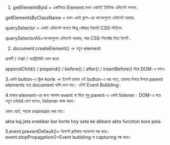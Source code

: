 
1. getElemelntByid = একটিমাত্র Element.যখন একটাই ইউনিক এলিমেন্ট লাগবে.

getElementsByClassName = যখন একই ক্লাস-এর অনেকগুলো এলিমেন্ট দরকার.

querySelector = একটা এলিমেন্ট লাগবে কিন্তু খোঁজার নিয়মটা CSS-স্টাইলে.

querySelectorAll=অনেকগুলো এলিমেন্ট দরকার, আর CSS-সিলেক্টর দিয়ে টার্গেট .



2. document.createElement() → নতুন element 

প্রপার্টি / টেক্সট / অ্যাট্রিবিউট যোগ করো

appendChild() / prepend() / before() / after() / insertBefore() দিয়ে DOM-এ বসাও

3.একটা button-এ ক্লিক korle → ইভেন্ট প্রথমে ওই button-এ ধরা পড়ে, তারপর উপরে উপরে parent elements হয়ে document অব্দি চলে যায়।
এটাই Event Bubbling।


4.হাজার element-এর জন্য আলাদা event না দিয়ে শুধু parent-এ একটা listener।
DOM-এ পরে নতুন child যোগ হলেও, listener কাজ করব।

কোড ছোট, সহজে maintain করা যায়।

akta kaj jeta onekbar bar korte hoy seta ke akbare akta function kore pela.

5.event.preventDefault()= ডিফল্ট ব্রাউজার অ্যাকশন বন্ধ করে।
event.stopPropagation()=Event bubbling বা capturing বন্ধ করে।
